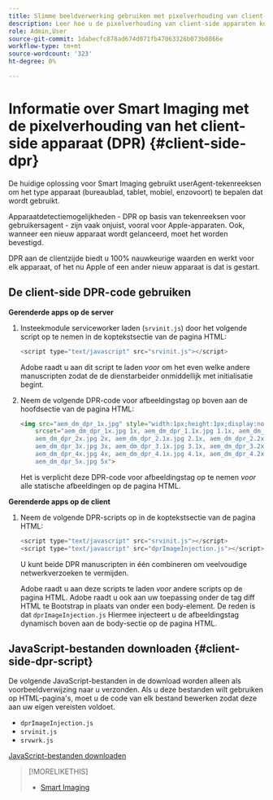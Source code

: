 ```yaml
---
title: Slimme beeldverwerking gebruiken met pixelverhouding van client-side apparaat
description: Leer hoe u de pixelverhouding van client-side apparaten kunt gebruiken met Smart Imaging in Adobe Experience Manager as a Cloud Service met Dynamic Media.
role: Admin,User
source-git-commit: 1dabecfc878ad674d071fb47063326b073b0866e
workflow-type: tm+mt
source-wordcount: '323'
ht-degree: 0%

---
```


# Informatie over Smart Imaging met de pixelverhouding van het client-side apparaat (DPR) {#client-side-dpr}

De huidige oplossing voor Smart Imaging gebruikt userAgent-tekenreeksen om het type apparaat (bureaublad, tablet, mobiel, enzovoort) te bepalen dat wordt gebruikt.

Apparaatdetectiemogelijkheden - DPR op basis van tekenreeksen voor gebruikersagent - zijn vaak onjuist, vooral voor Apple-apparaten. Ook, wanneer een nieuw apparaat wordt gelanceerd, moet het worden bevestigd.

DPR aan de clientzijde biedt u 100% nauwkeurige waarden en werkt voor elk apparaat, of het nu Apple of een ander nieuw apparaat is dat is gestart.

<!-- See also [About network bandwidth optimization](/help/assets/dynamic-media/imaging-faq.md#network-bandwidth-optimization). -->

## De client-side DPR-code gebruiken

**Gerenderde apps op de server**

1. Insteekmodule serviceworker laden (`srvinit.js`) door het volgende script op te nemen in de koptekstsectie van de pagina HTML:

   ```javascript
   <script type="text/javascript" src="srvinit.js"></script>
   ```

   Adobe raadt u aan dit script te laden _voor_ om het even welke andere manuscripten zodat de de dienstarbeider onmiddellijk met initialisatie begint.

1. Neem de volgende DPR-code voor afbeeldingstag op boven aan de hoofdsectie van de pagina HTML:

   ```html
   <img src="aem_dm_dpr_1x.jpg" style="width:1px;height:1px;display:none"
       srcset="aem_dm_dpr_1x.jpg 1x, aem_dm_dpr_1.1x.jpg 1.1x, aem_dm_dpr_1.2x.jpg 1.2x, aem_dm_dpr_1.3x.jpg 1.3x, aem_dm_dpr_1.4x.jpg 1.4x, aem_dm_dpr_1.5x.jpg 1.5x, aem_dm_dpr_1.6x.jpg 1.6x,          aem_dm_dpr_1.7x.jpg 1.7x, aem_dm_dpr_1.8x.jpg 1.8x, aem_dm_dpr_1.9x.jpg 1.9x,
       aem_dm_dpr_2x.jpg 2x, aem_dm_dpr_2.1x.jpg 2.1x, aem_dm_dpr_2.2x.jpg 2.2x, aem_dm_dpr_2.3x.jpg 2.3x, aem_dm_dpr_2.4x.jpg 2.4x, aem_dm_dpr_2.5x.jpg 2.5x, aem_dm_dpr_2.6x.jpg 2.6x, aem_dm_dpr_2.7x.jpg 2.7x, aem_dm_dpr_2.8x.jpg 2.8x, aem_dm_dpr_2.9x.jpg 2.9x,
       aem_dm_dpr_3x.jpg 3x, aem_dm_dpr_3.1x.jpg 3.1x, aem_dm_dpr_3.2x.jpg 3.2x, aem_dm_dpr_3.3x.jpg 3.3x, aem_dm_dpr_3.4x.jpg 3.4x, aem_dm_dpr_3.5x.jpg 3.5x, aem_dm_dpr_3.6x.jpg 3.6x, aem_dm_dpr_3.7x.jpg 3.7x, aem_dm_dpr_3.8x.jpg 3.8x, aem_dm_dpr_3.9x.jpg 3.9x,
       aem_dm_dpr_4x.jpg 4x, aem_dm_dpr_4.1x.jpg 4.1x, aem_dm_dpr_4.2x.jpg 4.2x, aem_dm_dpr_4.3x.jpg 4.3x, aem_dm_dpr_4.4x.jpg 4.4x, aem_dm_dpr_4.5x.jpg 4.5x, aem_dm_dpr_4.6x.jpg 4.6x, aem_dm_dpr_4.7x.jpg 4.7x, aem_dm_dpr_4.8x.jpg 4.8x, aem_dm_dpr_4.9x.jpg 4.9x,
       aem_dm_dpr_5x.jpg 5x">
   ```

   Het is verplicht deze DPR-code voor afbeeldingstag op te nemen _voor_ alle statische afbeeldingen op de pagina HTML.

**Gerenderde apps op de client**

1. Neem de volgende DPR-scripts op in de koptekstsectie van de pagina HTML:

   ```javascript
   <script type="text/javascript" src="srvinit.js"></script>
   <script type="text/javascript" src="dprImageInjection.js"></script>
   ```

   U kunt beide DPR manuscripten in één combineren om veelvoudige netwerkverzoeken te vermijden.

   Adobe raadt u aan deze scripts te laden _voor_ andere scripts op de pagina HTML.
Adobe raadt u ook aan uw toepassing onder de tag diff HTML te Bootstrap in plaats van onder een body-element. De reden is dat `dprImageInjection.js` Hiermee injecteert u de afbeeldingstag dynamisch boven aan de body-sectie op de pagina HTML.

## JavaScript-bestanden downloaden {#client-side-dpr-script}

De volgende JavaScript-bestanden in de download worden alleen als voorbeeldverwijzing naar u verzonden. Als u deze bestanden wilt gebruiken op HTML-pagina&#39;s, moet u de code van elk bestand bewerken zodat deze aan uw eigen vereisten voldoet.

* `dprImageInjection.js`
* `srvinit.js`
* `srvwrk.js`

[JavaScript-bestanden downloaden](/help/assets/dynamic-media/assets/aem-dynamicmedia-smartimaging-dpr.zip)

>[!MORELIKETHIS]
>
>* [Smart Imaging](/help/assets/dynamic-media/imaging-faq.md)